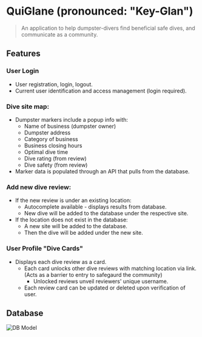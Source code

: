 # QuiGlane (pronounced: "Key-Glan")

> An application to help dumpster-divers find beneficial safe dives, and communicate as a community.


## Features

### User Login
  - User registration, login, logout. 
  - Current user identification and access management (login required).

### Dive site map:
  - Dumpster markers include a popup info with:
    * Name of business (dumpster owner)
    * Dumpster address
    * Category of business
    * Business closing hours
    * Optimal dive time
    * Dive rating (from review)
    * Dive safety (from review)
  - Marker data is populated through an API that pulls from the database.

### Add new dive review:
  - If the new review is under an existing location:
    * Autocomplete available - displays results from database.
    * New dive will be added to the database under the respective site.
  - If the location does not exist in the database:
    * A new site will be added to the database.
    * Then the dive will be added under the new site.

### User Profile "Dive Cards"
  - Displays each dive review as a card.
    * Each card unlocks other dive reviews with matching location via link.
    (Acts as a barrier to entry to safegaurd the community)
      - Unlocked reviews unveil reviewers' unique username.
    * Each review card can be updated or deleted upon verification of user.


## Database
![DB Model](https://app.diagrams.net?lightbox=1&highlight=0000ff&edit=_blank&layers=1&nav=1&title=DM_v1#Uhttps%3A%2F%2Fdrive.google.com%2Fuc%3Fid%3D1HTM_MW4hifuIn16dv6EHAhDm-ESIOKJd%26export%3Ddownload)
